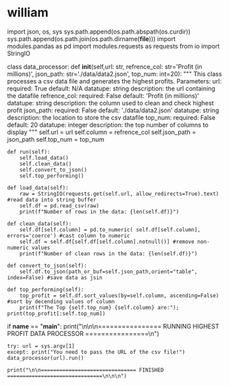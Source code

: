 # william
import json, os, sys
sys.path.append(os.path.abspath(os.curdir))
sys.path.append(os.path.join(os.path.dirname(__file__)))
import modules.pandas as pd
import modules.requests as requests
from io import StringIO

class data_processor:
    def __init__(self,url: str, refrence_col: str='Profit (in millions)',
    json_path: str='./data/data2.json', top_num: int=20):
        """
        This class processes a csv data file and generates the highest profits.
        Parameters:
            url:
                required: True
                default: N/A
                datatupe: string
                description: the url containing the datafile
            refrence_col:
                required: False
                default: 'Profit (in millions)'
                datatupe: string
                description: the column used to clean and check highest profit
            json_path:
                required: False
                default: './data/data2.json'
                datatupe: string
                description: the location to store the csv datafile
            top_num:
                required: False
                default: 20
                datatupe: integer
                description: the top number of columns to display
        """
        self.url = url
        self.column = refrence_col
        self.json_path = json_path
        self.top_num = top_num

    def run(self):
        self.load_data()
        self.clean_data()
        self.convert_to_json()
        self.top_performing()

    def load_data(self):
        raw = StringIO(requests.get(self.url, allow_redirects=True).text) #read data into string buffer
        self.df = pd.read_csv(raw)
        print(f"Number of rows in the data: {len(self.df)}")

    def clean_data(self):
        self.df[self.column] = pd.to_numeric( self.df[self.column], errors='coerce') #cast column to numeric
        self.df = self.df[self.df[self.column].notnull()] #remove non-numeric values
        print(f"Number of clean rows in the data: {len(self.df)}")

    def convert_to_json(self):
        self.df.to_json(path_or_buf=self.json_path,orient="table", index=False) #save data as jsin

    def top_performing(self):
        top_profit = self.df.sort_values(by=self.column, ascending=False) #sort by decending values of column
        print(f"The Top {self.top_num} {self.column} are:"); print(top_profit[:self.top_num])

if __name__ == "__main__":
    print("\n\n\n================ RUNNING HIGHEST PROFIT DATA PROCESSOR ================\n")

    try: url = sys.argv[1]
    except: print("You need to pass the URL of the csv file!")
    data_processor(url).run()

    print("\n\n=============================== FINISHED ===============================\n\n\n")
